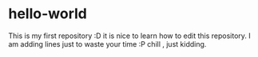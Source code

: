 # hello-world
This is my first repository :D
it is nice to learn how to edit this repository.
I am adding lines just to waste your time :P
chill , just kidding.
